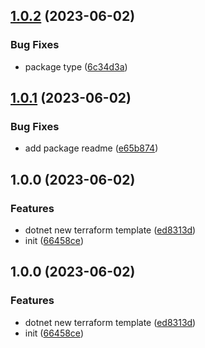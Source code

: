 ## [1.0.2](https://github.com/SignalRichard/dotnet-template-compendium-terraform/compare/v1.0.1...v1.0.2) (2023-06-02)


### Bug Fixes

* package type ([6c34d3a](https://github.com/SignalRichard/dotnet-template-compendium-terraform/commit/6c34d3af58cf152c9cc5cbbc06ca4e7f2773e8db))

## [1.0.1](https://github.com/SignalRichard/dotnet-template-compendium-terraform/compare/v1.0.0...v1.0.1) (2023-06-02)


### Bug Fixes

* add package readme ([e65b874](https://github.com/SignalRichard/dotnet-template-compendium-terraform/commit/e65b8745b2d4721a3d7ab93044f06123ae0b73be))

## 1.0.0 (2023-06-02)


### Features

* dotnet new terraform template ([ed8313d](https://github.com/SignalRichard/dotnet-template-compendium-terraform/commit/ed8313d2880bfdad38b897777e5f5da33ecc211d))
* init ([66458ce](https://github.com/SignalRichard/dotnet-template-compendium-terraform/commit/66458ceb56aa6c1682e94da1353b2c74160c2fad))

## 1.0.0 (2023-06-02)


### Features

* dotnet new terraform template ([ed8313d](https://github.com/SignalRichard/dotnet-template-compendium-terraform/commit/ed8313d2880bfdad38b897777e5f5da33ecc211d))
* init ([66458ce](https://github.com/SignalRichard/dotnet-template-compendium-terraform/commit/66458ceb56aa6c1682e94da1353b2c74160c2fad))
